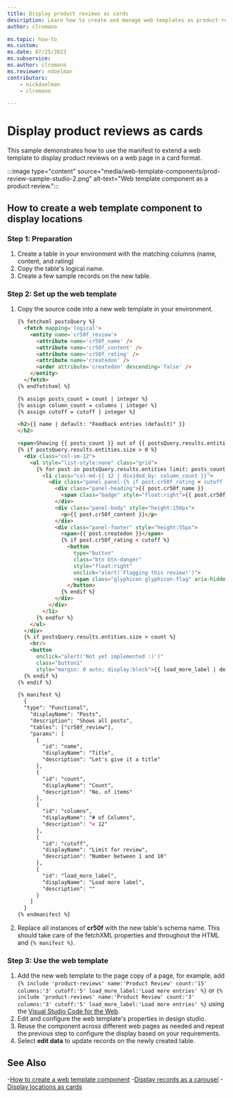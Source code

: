 ```yaml
---
title: Display product reviews as cards
description: Learn how to create and manage web templates as product review cards in Power Pages.
author: clromano

ms.topic: how-to
ms.custom: 
ms.date: 07/25/2023
ms.subservice:
ms.author: clromano
ms.reviewer: ndoelman
contributors:
    - nickdoelman
    - clromano

---
```


# Display product reviews as cards

This sample demonstrates how to use the manifest to extend a web template to display product reviews on a web page in a card format.

:::image type="content" source="media/web-template-components/prod-review-sample-studio-2.png" alt-text="Web template component as a product review.":::

## How to create a web template component to display locations

### Step 1: Preparation

1. Create a table in your environment with the matching columns (name, content, and rating) 
1. Copy the table's logical name.
1. Create a few sample records on the new table.
    
### Step 2: Set up the web template

1. Copy the source code into a new web template in your environment.

    ```html
    {% fetchxml postsQuery %}
      <fetch mapping='logical'>
        <entity name='cr50f_review'>
          <attribute name='cr50f_name' />
          <attribute name='cr50f_content' />
          <attribute name='cr50f_rating' />
          <attribute name='createdon' />
          <order attribute='createdon' descending='false' />
        </entity>
      </fetch>
    {% endfetchxml %}
    
    {% assign posts_count = count | integer %}
    {% assign column_count = columns | integer %}
    {% assign cutoff = cutoff | integer %}
    
    <h2>{{ name | default: "Feedback entries (default)" }}
    </h2>
    
    <span>Showing {{ posts_count }} out of {{ postsQuery.results.entities.size }}</span>
    {% if postsQuery.results.entities.size > 0 %}
      <div class="col-sm-12">
        <ul style="list-style:none" class="grid">
          {% for post in postsQuery.results.entities limit: posts_count %}
            <li class="col-md-{{ 12 | divided_by: column_count }}">
              <div class="panel panel-{% if post.cr50f_rating < cutoff %}danger{%elsif post.cr50f_rating == cutoff%}warning{%elsif post.cr50f_rating == 10%}success{% else %}default{% endif %}">
                <div class="panel-heading">{{ post.cr50f_name }}
                  <span class="badge" style="float:right">{{ post.cr50f_rating }}</span>
                </div>
                <div class="panel-body" style="height:150px">
                  <p>{{ post.cr50f_content }}</p>
                </div>
                <div class="panel-footer" style="height:55px">
                  <span>{{ post.createdon }}</span>
                  {% if post.cr50f_rating < cutoff %}
                    <button
                      type="button"
                      class="btn btn-danger"
                      style="float:right"
                      onclick="alert('Flagging this review!')">
                      <span class="glyphicon glyphicon-flag" aria-hidden="true"></span>
                    </button>
                  {% endif %}
                </div>
              </div>
            </li>
          {% endfor %}
        </ul>
      </div>
      {% if postsQuery.results.entities.size > count %}
        <hr/>
        <button
          onclick="alert('Not yet implemented :)')"
          class="button1"
          style="margin: 0 auto; display:block">{{ load_more_label | default: "Load More" }}</button>
      {% endif %}
    {% endif %}
    
    {% manifest %}
      {
      "type": "Functional",
        "displayName": "Posts",
        "description": "Shows all posts",
        "tables": ["cr50f_review"],
        "params": [
          {
            "id": "name",
            "displayName": "Title",
            "description": "Let's give it a title"
          },
          {
            "id": "count",
            "displayName": "Count",
            "description": "No. of items"
          },
          {
            "id": "columns",
            "displayName": "# of Columns",
            "description": "< 12"
          },
          {
            "id": "cutoff",
            "displayName": "Limit for review",
            "description": "Number between 1 and 10"
          },
          {
            "id": "load_more_label",
            "displayName": "Load more label",
            "description": ""
          }
        ]
      }
    {% endmanifest %}
    ```
    
1. Replace all instances of **cr50f** with the new table's schema name. This should take care of the fetchXML properties and throughout the HTML and `{% manifest %}`.

### Step 3: Use the web template

1. Add the new web template to the page copy of a page, for example, add `{% include 'product-reviews' name:'Product Review' count:'15' columns:'3' cutoff:'5' load_more_label:'Load more entries' %}` or `{% include 'product-reviews' name:'Product Review' count:'3' columns:'3' cutoff:'5' load_more_label:'Load more entries' %}` using the [Visual Studio Code for the Web](./visual-studio-code-editor.md).
1. Edit and configure the web template's properties in design studio.
1. Reuse the component across different web pages as needed and repeat the previous step to configure the display based on your requirements.
1. Select **edit data** to update records on the newly created table.

## See Also

-[How to create a web template component](web-templates-as-components-how-to.md)
-[Display records as a carousel](web-templates-as-components-carousel.md)
-[Display locations as cards](web-templates-as-components-location-cards.md)
